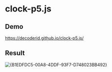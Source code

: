 # clock-p5.js

## Demo
https://decoderid.github.io/clock-p5.js/

## Result
![{B1EDFDC5-00A8-4DDF-93F7-D748023BB492}](https://github.com/user-attachments/assets/7c0c59e3-0002-4800-9fa8-4ed32cd86d3d)
